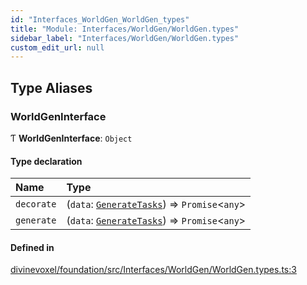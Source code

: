 ```yaml
---
id: "Interfaces_WorldGen_WorldGen_types"
title: "Module: Interfaces/WorldGen/WorldGen.types"
sidebar_label: "Interfaces/WorldGen/WorldGen.types"
custom_edit_url: null
---
```


## Type Aliases

### WorldGenInterface

Ƭ **WorldGenInterface**: `Object`

#### Type declaration

| Name | Type |
| :------ | :------ |
| `decorate` | (`data`: [`GenerateTasks`](Types_Tasks_types.md#generatetasks)) => `Promise`\<`any`\> |
| `generate` | (`data`: [`GenerateTasks`](Types_Tasks_types.md#generatetasks)) => `Promise`\<`any`\> |

#### Defined in

[divinevoxel/foundation/src/Interfaces/WorldGen/WorldGen.types.ts:3](https://github.com/lucasdamianjohnson/DivineVoxelEngine/blob/596fa7391478620ed460dfb4856ff0a763b91c49/divinevoxel/foundation/src/Interfaces/WorldGen/WorldGen.types.ts#L3)
